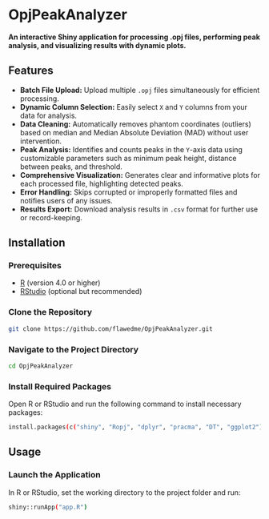 # OpjPeakAnalyzer

**An interactive Shiny application for processing .opj files, performing peak analysis, and visualizing results with dynamic plots.**

## Features

- **Batch File Upload:** Upload multiple `.opj` files simultaneously for efficient processing.
- **Dynamic Column Selection:** Easily select `X` and `Y` columns from your data for analysis.
- **Data Cleaning:** Automatically removes phantom coordinates (outliers) based on median and Median Absolute Deviation (MAD) without user intervention.
- **Peak Analysis:** Identifies and counts peaks in the `Y`-axis data using customizable parameters such as minimum peak height, distance between peaks, and threshold.
- **Comprehensive Visualization:** Generates clear and informative plots for each processed file, highlighting detected peaks.
- **Error Handling:** Skips corrupted or improperly formatted files and notifies users of any issues.
- **Results Export:** Download analysis results in `.csv` format for further use or record-keeping.

## Installation

### Prerequisites

- [R](https://www.r-project.org/) (version 4.0 or higher)
- [RStudio](https://rstudio.com/) (optional but recommended)

### Clone the Repository

```bash
git clone https://github.com/flawedme/OpjPeakAnalyzer.git
```

### Navigate to the Project Directory

```bash
cd OpjPeakAnalyzer
```

### Install Required Packages
Open R or RStudio and run the following command to install necessary packages:
```bash
install.packages(c("shiny", "Ropj", "dplyr", "pracma", "DT", "ggplot2"))
```

## Usage
### Launch the Application
In R or RStudio, set the working directory to the project folder and run:

```bash
shiny::runApp("app.R")
```
